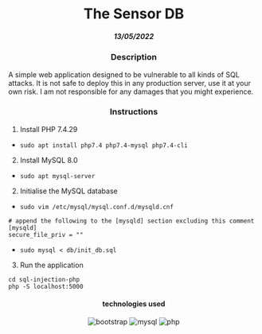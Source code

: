 <h1 align="center">The Sensor DB</h1>
<h5 align="center">13/05/2022</h5>

<h3 align="center">Description</h3>

A simple web application designed to be vulnerable to all kinds of SQL attacks. It is not safe to deploy this in any production server, use it at your own risk. I am not responsible for any damages that you might experience.

<h3 align="center">Instructions</h3>

1. Install PHP 7.4.29
- `sudo apt install php7.4 php7.4-mysql php7.4-cli`

2. Install MySQL 8.0
- `sudo apt mysql-server`

2. Initialise the MySQL database
- `sudo vim /etc/mysql/mysql.conf.d/mysqld.cnf`
```
# append the following to the [mysqld] section excluding this comment
[mysqld]
secure_file_priv = ""
```
- `sudo mysql < db/init_db.sql`
3. Run the application
```
cd sql-injection-php
php -S localhost:5000
```

<h4 align="center">technologies used</h4>
<div align="center">
   <img alt="bootstrap" src="https://img.shields.io/badge/-Bootstrap-black?logo=bootstrap">
   <img alt="mysql" src="https://img.shields.io/badge/-MySQL-black?logo=mysql&logoColor=cyan">
   <img alt="php" src="https://img.shields.io/badge/-PHP-black?logo=php">
</div>
